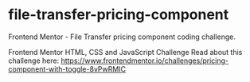# file-transfer-pricing-component
Frontend Mentor - File Transfer pricing component coding challenge.

Frontend Mentor HTML, CSS and JavaScript Challenge
Read about this challenge here: https://www.frontendmentor.io/challenges/pricing-component-with-toggle-8vPwRMIC
